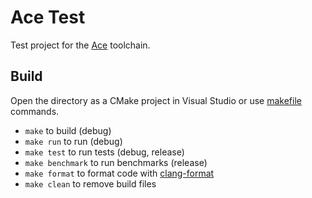 # Ace Test
Test project for the [Ace](https://github.com/qis/ace) toolchain.

## Build
Open the directory as a CMake project in Visual Studio or use [makefile](makefile) commands.

* `make` to build (debug)
* `make run` to run (debug)
* `make test` to run tests (debug, release)
* `make benchmark` to run benchmarks (release)
* `make format` to format code with [clang-format](https://llvm.org/builds/)
* `make clean` to remove build files
